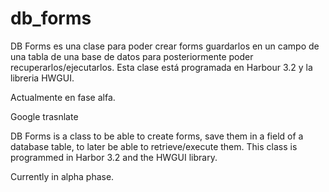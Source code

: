 # db_forms
DB Forms es una clase para poder crear forms guardarlos en un campo de una tabla de una base de datos para posteriormente poder recuperarlos/ejecutarlos.
Esta clase está programada en Harbour 3.2 y la libreria HWGUI.

Actualmente en fase alfa.

Google trasnlate

DB Forms is a class to be able to create forms, save them in a field of a database table, to later be able to retrieve/execute them.
This class is programmed in Harbor 3.2 and the HWGUI library.

Currently in alpha phase.
